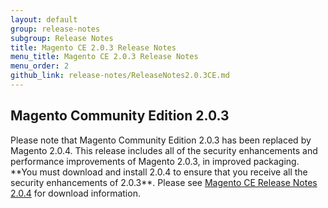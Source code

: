 ```yaml
---
layout: default
group: release-notes
subgroup: Release Notes
title: Magento CE 2.0.3 Release Notes 
menu_title: Magento CE 2.0.3 Release Notes 
menu_order: 2
github_link: release-notes/ReleaseNotes2.0.3CE.md
---
```


<h2>Magento Community Edition 2.0.3</h2>
Please note that Magento Community Edition 2.0.3 has been replaced by Magento 2.0.4. This release includes all of the security enhancements and performance improvements of Magento 2.0.3, in improved packaging. **You must download and install 2.0.4 to ensure that you receive all the security enhancements of 2.0.3**. Please see  <a href="{{ site.gdeurl }}release-notes/ReleaseNotes2.0.4CE.html" target="_blank">Magento CE Release Notes 2.0.4</a> for download information. 










